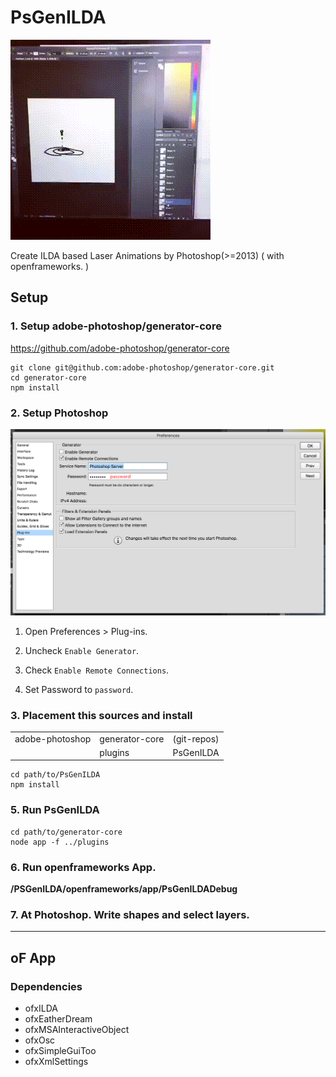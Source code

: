 # PsGenILDA

<img src="readme/demo.gif">

Create ILDA based Laser Animations by Photoshop(>=2013) ( with openframeworks. )

## Setup

### 1. Setup adobe-photoshop/generator-core

https://github.com/adobe-photoshop/generator-core

    git clone git@github.com:adobe-photoshop/generator-core.git
    cd generator-core
    npm install

### 2. Setup Photoshop

<img src="./readme/PhotoshopPreferences.png">

1. Open Preferences > Plug-ins.

2. Uncheck `Enable Generator`.

3. Check `Enable Remote Connections`.

4. Set Password to `password`.

### 3. Placement this sources and install

||||
|:--|:--|:--|
|adobe-photoshop|generator-core|(git-repos)|
||plugins|PsGenILDA|

    cd path/to/PsGenILDA
    npm install

### 5. Run PsGenILDA

    cd path/to/generator-core
    node app -f ../plugins

### 6. Run openframeworks App.

**/PSGenILDA/openframeworks/app/PsGenILDADebug**

### 7. At Photoshop. Write shapes and select layers.

---

## oF App

### Dependencies

- ofxILDA
- ofxEatherDream
- ofxMSAInteractiveObject
- ofxOsc
- ofxSimpleGuiToo
- ofxXmlSettings
